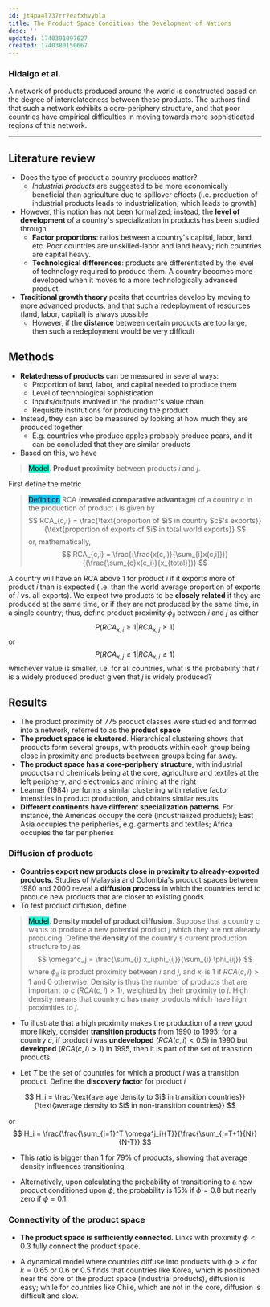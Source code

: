```yaml
---
id: jt4pa4l737rr7eafxhvybla
title: The Product Space Conditions the Development of Nations
desc: ''
updated: 1740391097627
created: 1740380150667
---
```

### Hidalgo et al.

A network of products produced around the world is constructed based on the degree of interrelatedness between these products. The authors find that such a network exhibits a core-periphery structure, and that poor countries have empirical difficulties in moving towards more sophisticated regions of this network.

****

## Literature review

- Does the type of product a country produces matter?
    - *Industrial products* are suggested to be more economically beneficial than agriculture due to spillover effects (i.e. production of industrial products leads to industrialization, which leads to growth)
- However, this notion has not been formalized; instead, the **level of development** of a country's specialization in products has been studied through
    - **Factor proportions**: ratios between a country's capital, labor, land, etc. Poor countries are unskilled-labor and land heavy; rich countries are capital heavy.
    - **Technological differences**: products are differentiated by the level of technology required to produce them. A country becomes more developed when it moves to a more technologically advanced product.
- **Traditional growth theory** posits that countries develop by moving to more advanced products, and that such a redeployment of resources (land, labor, capital) is always possible
    - However, if the **distance** between certain products are too large, then such a redeployment would be very difficult
    
## Methods

- **Relatedness of products** can be measured in several ways:
    - Proportion of land, labor, and capital needed to produce them
    - Level of technological sophistication
    - Inputs/outputs involved in the product's value chain
    - Requisite institutions for producing the product
- Instead, they can also be measured by looking at how much they are produced together
    - E.g. countries who produce apples probably produce pears, and it can be concluded that they are similar products
- Based on this, we have

> <span style="background-color: #12ffd7; color: black;">Model</span>. **Product proximity** between products $i$ and $j$.

First define the metric

> <span style="background-color: #03cafc; color: black;">Definition</span> RCA (**revealed comparative advantage**) of a country $c$ in the production of product $i$ is given by 
$$
RCA_{c,i} = \frac{\text{proportion of $i$ in country $c$'s exports}}{\text{proportion of exports of $i$ in total world exports}}
$$
> or, mathematically,
$$
RCA_{c,i} = \frac{(\frac{x(c,i)}{\sum_{i}x(c,i)})}{(\frac{\sum_{c}x(c_i)}{x_{total}})}
$$

A country will have an RCA above 1 for product $i$ if it exports more of product $i$ than is expected (i.e. than the world average proportion of exports of $i$ vs. all exports). We expect two products to be **closely related** if they are produced at the same time, or if they are not produced by the same time, in a single country; thus, define product proximity $\phi_{ij}$ between $i$ and $j$ as either
$$
P(RCA_{x,i} \geq 1 | RCA_{x,j} \geq 1)
$$
or
$$
P(RCA_{x,j} \geq 1 | RCA_{x,i} \geq 1)
$$
whichever value is smaller, i.e. for all countries, what is the probability that $i$ is a widely produced product given that $j$ is widely produced? 

## Results

- The product proximity of 775 product classes were studied and formed into a network, referred to as the **product space**
- **The product space is clustered**. Hierarchical clustering shows that products form several groups, with products within each group being close in proximity and products beetween groups being far away.
- **The product space has a core-periphery structure**, with industrial productsa nd chemicals being at the core, agriculture and textiles at the left periphery, and electronics and mining at the right
- Leamer (1984) performs a similar clustering with relative factor intensities in product production, and obtains similar results
- **Different continents have different specialization patterns**. For instance, the Americas occupy the core (industrialized products); East Asia occupies the peripheries, e.g. garments and textiles; Africa occupies the far peripheries

### Diffusion of products

- **Countries export new products close in proximity to already-exported products**. Studies of Malaysia and Colombia's product spaces between 1980 and 2000 reveal a **diffusion process** in which the countries tend to produce new products that are closer to existing goods.
- To test product diffusion, define

> <span style="background-color: #12ffd7; color: black;">Model</span>. **Density model of product diffusion**. Suppose that a country $c$ wants to produce a new potential product $j$ which they are not already producing. Define the **density** of the country's current production structure to $j$ as
$$
\omega^c_j = \frac{\sum_{i} x_i\phi_{ij}}{\sum_{i} \phi_{ij}}
$$
> where $\phi_{ij}$ is product proximity between $i$ and $j$, and $x_i$ is 1 if $RCA(c,i) > 1$ and 0 otherwise. Density is thus the number of products that are important to $c$ ($RCA(c,i) > 1$), weighted by their proximity to $j$. High density means that country $c$ has many products which have high proximities to $j$.

- To illustrate that a high proximity makes the production of a new good more likely, consider **transition products** from 1990 to 1995: for a country $c$, if product $i$ was **undeveloped** ($RCA(c,i)<0.5$) in 1990 but **developed** ($RCA(c,i)>1$) in 1995, then it is part of the set of transition products.

- Let $T$ be the set of countries for which a product $i$ was a transition product. Define the **discovery factor** for product $i$
 
$$
H_i = \frac{\text{average density to $i$ in transition countries}}{\text{average density to $i$ in non-transition countries}}
$$

or
$$
H_i = \frac{\frac{\sum_{j=1}^T \omega^j_i}{T}}{\frac{\sum_{j=T+1}{N}}{N-T}}
$$

- This ratio is bigger than 1 for 79% of products, showing that average density influences transitioning.

- Alternatively, upon calculating the probability of transitioning to a new product conditioned upon $\phi$, the probability is 15% if $\phi = 0.8$ but nearly zero if $\phi = 0.1$.

### Connectivity of the product space

- **The product space is sufficiently connected**. Links with proximity $\phi < 0.3$ fully connect the product space.

- A dynamical model where countries diffuse into products with $\phi > k$ for $k = 0.65$ or $0.6$ or $0.5$ finds that countries like Korea, which is positioned near the core of the product space (industrial products), diffusion is easy; while for countries like Chile, which are not in the core, diffusion is difficult and slow.
